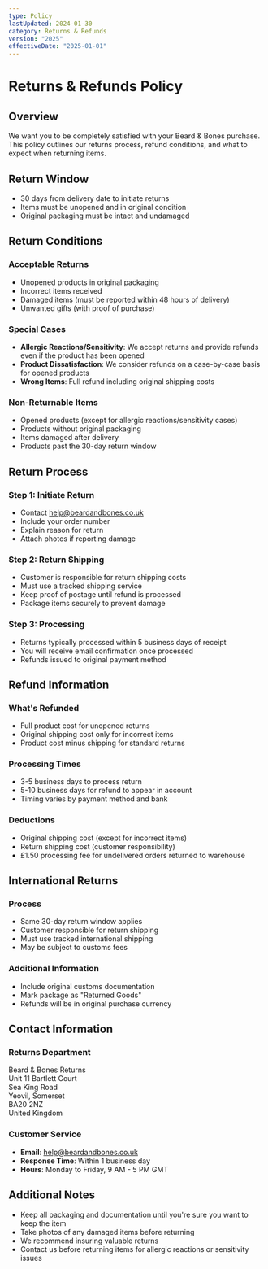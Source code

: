 ```yaml
---
type: Policy
lastUpdated: 2024-01-30
category: Returns & Refunds
version: "2025"
effectiveDate: "2025-01-01"
---
```


# Returns & Refunds Policy

## Overview
We want you to be completely satisfied with your Beard & Bones purchase. This policy outlines our returns process, refund conditions, and what to expect when returning items.

## Return Window
- 30 days from delivery date to initiate returns
- Items must be unopened and in original condition
- Original packaging must be intact and undamaged

## Return Conditions

### Acceptable Returns
- Unopened products in original packaging
- Incorrect items received
- Damaged items (must be reported within 48 hours of delivery)
- Unwanted gifts (with proof of purchase)

### Special Cases
- **Allergic Reactions/Sensitivity**: We accept returns and provide refunds even if the product has been opened
- **Product Dissatisfaction**: We consider refunds on a case-by-case basis for opened products
- **Wrong Items**: Full refund including original shipping costs

### Non-Returnable Items
- Opened products (except for allergic reactions/sensitivity cases)
- Products without original packaging
- Items damaged after delivery
- Products past the 30-day return window

## Return Process

### Step 1: Initiate Return
- Contact help@beardandbones.co.uk
- Include your order number
- Explain reason for return
- Attach photos if reporting damage

### Step 2: Return Shipping
- Customer is responsible for return shipping costs
- Must use a tracked shipping service
- Keep proof of postage until refund is processed
- Package items securely to prevent damage

### Step 3: Processing
- Returns typically processed within 5 business days of receipt
- You will receive email confirmation once processed
- Refunds issued to original payment method

## Refund Information

### What's Refunded
- Full product cost for unopened returns
- Original shipping cost only for incorrect items
- Product cost minus shipping for standard returns

### Processing Times
- 3-5 business days to process return
- 5-10 business days for refund to appear in account
- Timing varies by payment method and bank

### Deductions
- Original shipping cost (except for incorrect items)
- Return shipping cost (customer responsibility)
- £1.50 processing fee for undelivered orders returned to warehouse

## International Returns

### Process
- Same 30-day return window applies
- Customer responsible for return shipping
- Must use tracked international shipping
- May be subject to customs fees

### Additional Information
- Include original customs documentation
- Mark package as "Returned Goods"
- Refunds will be in original purchase currency

## Contact Information

### Returns Department
Beard & Bones Returns  
Unit 11 Bartlett Court  
Sea King Road  
Yeovil, Somerset  
BA20 2NZ  
United Kingdom

### Customer Service
- **Email**: help@beardandbones.co.uk
- **Response Time**: Within 1 business day
- **Hours**: Monday to Friday, 9 AM - 5 PM GMT

## Additional Notes
- Keep all packaging and documentation until you're sure you want to keep the item
- Take photos of any damaged items before returning
- We recommend insuring valuable returns
- Contact us before returning items for allergic reactions or sensitivity issues
